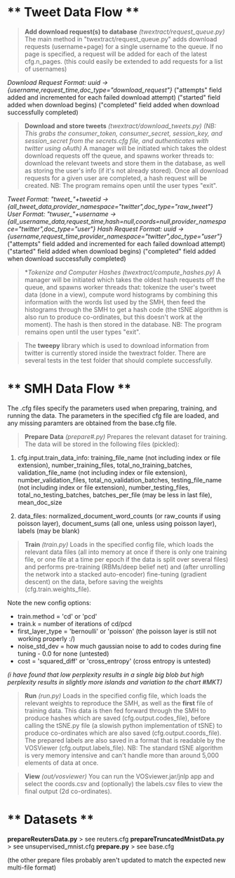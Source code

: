 
** Tweet Data Flow **
=================

> **Add download request(s) to database** *(twextract/request_queue.py)*
The main method in "twextract/request_queue.py" adds download requests (username+page) for a single username to the queue. If no page is specified, a request will be added for each of the latest cfg.n_pages.
(this could easily be extended to add requests for a list of usernames)

*Download Request Format: uuid -> {username,request_time,doc_type="download_request"}*
("attempts" field added and incremented for each failed download attempt)
("started" field added when download begins)
("completed" field added when download successfully completed)

> **Download and store tweets** *(twextract/download_tweets.py)*
*(NB: This grabs the consumer_token, consumer_secret, session_key, and session_secret from the secrets.cfg file, and authenticates with twitter using oAuth)*
A manager will be initiated which takes the oldest download requests off the queue, and spawns worker threads to: download the relevant tweets and store them in the database, as well as storing the user's info (if it's not already stored). Once all download requests for a given user are completed, a hash request will be created. NB: The program remains open until the user types "exit".

*Tweet Format: "tweet_"+tweetid -> {all_tweet_data,provider_namespace="twitter",doc_type="raw_tweet"}*
*User Format: "twuser_"+username -> {all_username_data,request_time,hash=null,coords=null,provider_namespace="twitter",doc_type="user"}*
*Hash Request Format: uuid -> {username,request_time,provider_namespace="twitter",doc_type="user"}*
("attempts" field added and incremented for each failed download attempt)
("started" field added when download begins)
("completed" field added when download successfully completed)

> **Tokenize and Computer Hashes* *(twextract/compute_hashes.py)*
A manager will be initiated which takes the oldest hash requests off the queue, and spawns worker threads that: tokenize the user's tweet data (done in a view), compute word histograms by combining this information with the words list used by the SMH, then feed the histograms through the SMH to get a hash code (the tSNE algorithm is also run to produce co-ordinates, but this doesn't work at the moment). The hash is then stored in the database. NB: The program remains open until the user types "exit".


> The **tweepy** library which is used to download information from twitter is currently stored inside the twextract folder.
> There are several tests in the test folder that should complete successfully.


** SMH Data Flow **
===============

The .cfg files specify the parameters used when preparing, training, and running the data. The parameters in the specified cfg file are loaded, and any missing paramters are obtained from the base.cfg file.

> **Prepare Data** *(prepare#.py)*
Prepares the relevant dataset for training. The data will be stored in the following files (pickled):

1) cfg.input.train_data_info:
training_file_name (not including index or file extension), number_training_files, total_no_training_batches,
validation_file_name (not including index or file extension), number_validation_files, total_no_validation_batches,
testing_file_name (not including index or file extension), number_testing_files, total_no_testing_batches,
batches_per_file (may be less in last file), mean_doc_size

2) data_files:
normalized_document_word_counts (or raw_counts if using poisson layer), document_sums (all one, unless using poisson layer), labels (may be blank)

> **Train** *(train.py)*
Loads in the specified config file, which loads the relevant data files (all into memory at once if there is only one training file, or one file at a time per epoch if the data is split over several files) and performs pre-training (RBMs/deep belief net) and (after unrolling the network into a stacked auto-encoder) fine-tuning (gradient descent) on the data, before saving the weights (cfg.train.weights_file).

Note the new config options:
- train.method = 'cd' or 'pcd'
- train.k = number of iterations of cd/pcd
- first_layer_type = 'bernoulli' or 'poisson' (the poisson layer is still not working properly :/)
- noise_std_dev = how much gaussian noise to add to codes during fine tuning - 0.0 for none (untested)
- cost = 'squared_diff' or 'cross_entropy' (cross entropy is untested)

*(i have found that low perplexity results in a single big blob but high perplexity results in slightly more islands and variation to the chart #MKT)*

> **Run** *(run.py)*
Loads in the specified config file, which loads the relevant weights to reproduce the SMH, as well as the **first** file of training data. This data is then fed forward through the SMH to produce hashes which are saved (cfg.output.codes_file), before calling the tSNE.py file (a slowish python implementation of tSNE) to produce co-ordinates which are also saved (cfg.output.coords_file). The prepared labels are also saved in a format that is readable by the VOSViewer (cfg.output.labels_file). NB: The standard tSNE algorithm is very memory intensive and can't handle more than around 5,000 elements of data at once.

> **View** *(out/vosviewer)*
You can run the VOSviewer.jar/jnlp app and select the coords.csv and (optionally) the labels.csv files to view the final output (2d co-ordinates).





** Datasets **
==========

**prepareReutersData.py** > see reuters.cfg
**prepareTruncatedMnistData.py** > see unsupervised_mnist.cfg
**prepare.py** > see base.cfg

(the other prepare files probably aren't updated to match the expected new multi-file format)


